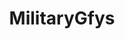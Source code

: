 ---
title: MilitaryGfys
crosslinks:
- livven
- HephaestusAetnaean
- MilitaryPorn
- aviation
- AskHistorians
- worldnews
- Warplanesnuffporn
- F35Lightning
- hoggit
- The_Donald
- wargame
- WarshipPorn
- shockwaveporn
- HeavySeas
- killthecameraman
- DarkFuturology
- spacex
- noisygifs
- gifsthatendtoosoon
- Cinemagraphs
---